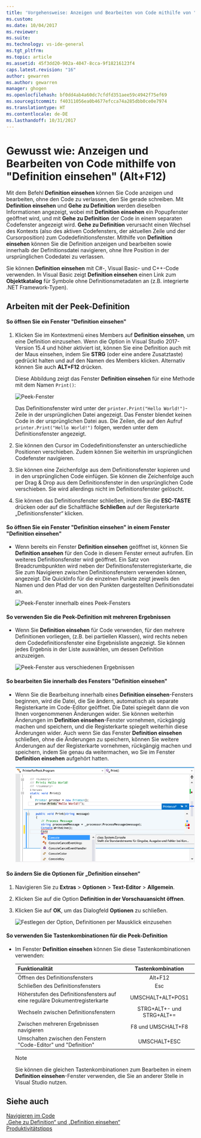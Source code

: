 ```yaml
---
title: 'Vorgehensweise: Anzeigen und Bearbeiten von Code mithilfe von "Definition einsehen" (Alt+F12) | Microsoft-Dokumentation'
ms.custom: 
ms.date: 10/04/2017
ms.reviewer: 
ms.suite: 
ms.technology: vs-ide-general
ms.tgt_pltfrm: 
ms.topic: article
ms.assetid: 45f3dd20-902a-4047-8cca-9f18216123f4
caps.latest.revision: "16"
author: gewarren
ms.author: gewarren
manager: ghogen
ms.openlocfilehash: bf0dd4ab4a60dc7cfdfd351aee59c4942f75ef69
ms.sourcegitcommit: f40311056ea0b4677efcca74a285dbb0ce0e7974
ms.translationtype: HT
ms.contentlocale: de-DE
ms.lasthandoff: 10/31/2017
---
```

# <a name="how-to-view-and-edit-code-by-using-peek-definition-altf12"></a>Gewusst wie: Anzeigen und Bearbeiten von Code mithilfe von "Definition einsehen" (Alt+F12)
Mit dem Befehl **Definition einsehen** können Sie Code anzeigen und bearbeiten, ohne den Code zu verlassen, den Sie gerade schreiben. Mit **Definition einsehen** und **Gehe zu Definition** werden dieselben Informationen angezeigt, wobei mit **Definition einsehen** ein Popupfenster geöffnet wird, und mit **Gehe zu Definition** der Code in einem separaten Codefenster angezeigt wird. **Gehe zu Definition** verursacht einen Wechsel des Kontexts (also des aktiven Codefensters, der aktuellen Zeile und der Cursorposition) zum Codedefinitionsfenster. Mithilfe von **Definition einsehen** können Sie die Definition anzeigen und bearbeiten sowie innerhalb der Definitionsdatei navigieren, ohne Ihre Position in der ursprünglichen Codedatei zu verlassen.  
  
 Sie können **Definition einsehen** mit C#-, Visual Basic- und C++-Code verwenden. In Visual Basic zeigt **Definition einsehen** einen Link zum **Objektkatalog** für Symbole ohne Definitionsmetadaten an (z.B. integrierte .NET Framework-Typen).  
  
## <a name="working-with-peek-definition"></a>Arbeiten mit der Peek-Definition  
  
#### <a name="to-open-a-peek-definition-window"></a>So öffnen Sie ein Fenster "Definition einsehen"    
1.  Klicken Sie im Kontextmenü eines Members auf **Definition einsehen**, um eine Definition einzusehen. Wenn die Option in Visual Studio 2017-Version 15.4 und höher aktiviert ist, können Sie eine Definition auch mit der Maus einsehen, indem Sie **STRG** (oder eine andere Zusatztaste) gedrückt halten und auf den Namen des Members klicken. Alternativ können Sie auch **ALT+F12** drücken.  
  
     Diese Abbildung zeigt das Fenster **Definition einsehen** für eine Methode mit dem Namen `Print()`:  
  
     ![Peek-Fenster](../ide/media/peekwindow.png "PeekWindow")  
  
     Das Definitionsfenster wird unter der `printer.Print("Hello World!")`-Zeile in der ursprünglichen Datei angezeigt. Das Fenster blendet keinen Code in der ursprünglichen Datei aus. Die Zeilen, die auf den Aufruf `printer.Print("Hello World!")` folgen, werden unter dem Definitionsfenster angezeigt.  
  
2.  Sie können den Cursor im Codedefinitionsfenster an unterschiedliche Positionen verschieben. Zudem können Sie weiterhin im ursprünglichen Codefenster navigieren.  
  
3.  Sie können eine Zeichenfolge aus dem Definitionsfenster kopieren und in den ursprünglichen Code einfügen. Sie können die Zeichenfolge auch per Drag & Drop aus dem Definitionsfenster in den ursprünglichen Code verschieben. Sie wird allerdings nicht im Definitionsfenster gelöscht.  
  
4.  Sie können das Definitionsfenster schließen, indem Sie die **ESC-TASTE** drücken oder auf die Schaltfläche **Schließen** auf der Registerkarte „Definitionsfenster“ klicken.  
  
#### <a name="to-open-a-peek-definition-window-from-within-a-peek-definition-window"></a>So öffnen Sie ein Fenster "Definition einsehen" in einem Fenster "Definition einsehen"    
-   Wenn bereits ein Fenster **Definition einsehen** geöffnet ist, können Sie **Definition ansehen** für den Code in diesem Fenster erneut aufrufen. Ein weiteres Definitionsfenster wird geöffnet. Ein Satz von Breadcrumbpunkten wird neben der Definitionsfensterregisterkarte, die Sie zum Navigieren zwischen Definitionsfenstern verwenden können, angezeigt. Die QuickInfo für die einzelnen Punkte zeigt jeweils den Namen und den Pfad der von den Punkten dargestellten Definitionsdatei an.  
  
     ![Peek-Fenster innerhalb eines Peek-Fensters](../ide/media/peekwithinpeek.png "PeekWithinPeek")  
  
#### <a name="to-use-peek-definition-with-multiple-results"></a>So verwenden Sie die Peek-Definition mit mehreren Ergebnissen    
-   Wenn Sie **Definition einsehen** für Code verwenden, für den mehrere Definitionen vorliegen, (z.B. bei partiellen Klassen), wird rechts neben dem Codedefinitionsfenster eine Ergebnisliste angezeigt. Sie können jedes Ergebnis in der Liste auswählen, um dessen Definition anzuzeigen.  
  
     ![Peek-Fenster aus verschiedenen Ergebnissen](../ide/media/peekmultiple.png "PeekMultiple")  
  
#### <a name="to-edit-inside-the-peek-definition-window"></a>So bearbeiten Sie innerhalb des Fensters "Definition einsehen"    
-   Wenn Sie die Bearbeitung innerhalb eines **Definition einsehen**-Fensters beginnen, wird die Datei, die Sie ändern, automatisch als separate Registerkarte im Code-Editor geöffnet. Die Datei spiegelt dann die von Ihnen vorgenommenen Änderungen wider. Sie können weiterhin Änderungen im **Definition einsehen**-Fenster vornehmen, rückgängig machen und speichern, und die Registerkarte spiegelt weiterhin diese Änderungen wider. Auch wenn Sie das Fenster **Definition einsehen** schließen, ohne die Änderungen zu speichern, können Sie weitere Änderungen auf der Registerkarte vornehmen, rückgängig machen und speichern, indem Sie genau da weitermachen, wo Sie im Fenster **Definition einsehen** aufgehört hatten.  
  
     ![Bearbeiten innerhalb eines Peek-Fensters](../ide/media/peekedit.png "PeekEdit")  
  
#### <a name="to-change-options-for-peek-definition"></a>So ändern Sie die Optionen für „Definition einsehen“  
1. Navigieren Sie zu **Extras** > **Optionen** > **Text-Editor** > **Allgemein**.  

2. Klicken Sie auf die Option **Definition in der Vorschauansicht öffnen**.  

3. Klicken Sie auf **OK**, um das Dialogfeld **Optionen** zu schließen.  

     ![Festlegen der Option, Definitionen per Mausklick einzusehen](../ide/media/editor_options_peek_view.png)  

#### <a name="to-use-keyboard-shortcuts-for-peek-definition"></a>So verwenden Sie Tastenkombinationen für die Peek-Definition    
-   Im Fenster **Definition einsehen** können Sie diese Tastenkombinationen verwenden:  
  
    |Funktionalität|Tastenkombination|  
    |-------------------|:-----------------------:|  
    |Öffnen des Definitionsfensters|Alt+F12|  
    |Schließen des Definitionsfensters|Esc|  
    |Höherstufen des Definitionsfensters auf eine reguläre Dokumentregisterkarte|UMSCHALT+ALT+POS1|  
    |Wechseln zwischen Definitionsfenstern|STRG+ALT+- und STRG+ALT+=|  
    |Zwischen mehreren Ergebnissen navigieren|F8 und UMSCHALT+F8|  
    |Umschalten zwischen den Fenstern "Code-Editor" und "Definition"|UMSCHALT+ESC|  
  
    > [!NOTE]
    >  Sie können die gleichen Tastenkombinationen zum Bearbeiten in einem **Definition einsehen**-Fenster verwenden, die Sie an anderer Stelle in Visual Studio nutzen.  
  
## <a name="see-also"></a>Siehe auch  
[Navigieren im Code](../ide/navigating-code.md)  
[„Gehe zu Definition“ und „Definition einsehen“](../ide/go-to-and-peek-definition.md)  
[Produktivitätstipps](../ide/productivity-tips-for-visual-studio.md)